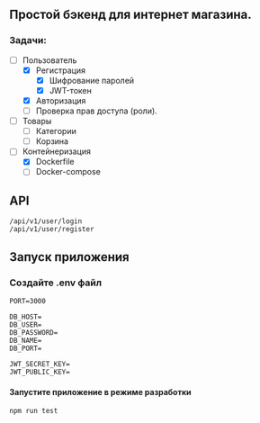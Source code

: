 ## Простой бэкенд для интернет магазина.

### Задачи:

- [ ] Пользователь
  - [X] Регистрация
    - [X] Шифрование паролей
    - [X] JWT-токен
  - [X] Авторизация
  - [ ] Проверка прав доступа (роли).
- [ ] Товары
    - [ ] Категории
    - [ ] Корзина
- [ ] Контейнеризация 
  - [x] Dockerfile
  - [ ] Docker-compose

## API
```
/api/v1/user/login
/api/v1/user/register
```

## Запуск приложения

### Создайте .env файл
```
PORT=3000

DB_HOST=
DB_USER=
DB_PASSWORD=
DB_NAME=
DB_PORT=

JWT_SECRET_KEY=
JWT_PUBLIC_KEY=
```

#### Запустите приложение в режиме разработки
```
npm run test
```
